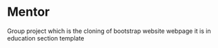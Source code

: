 # Mentor
Group project which is the cloning of bootstrap website webpage it is in education section template 
